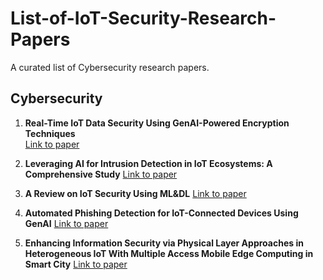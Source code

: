 # List-of-IoT-Security-Research-Papers
A curated list of Cybersecurity research papers.


## Cybersecurity
1. **Real-Time IoT Data Security Using GenAI-Powered Encryption Techniques**  
   [Link to paper](https://www.researchgate.net/profile/Olivia-Gipa/publication/395354615_Real-Time_IoT_Data_Security_Using_GenAI-Powered_Encryption_Techniques/links/68bf8e87c76fc271eb3299b2/Real-Time-IoT-Data-Security-Using-GenAI-Powered-Encryption-Techniques.pdf?origin=publication_detail&_tp=eyJjb250ZXh0Ijp7ImZpcnN0UGFnZSI6Il9kaXJlY3QiLCJwYWdlIjoicHVibGljYXRpb25Eb3dubG9hZCIsInByZXZpb3VzUGFnZSI6InB1YmxpY2F0aW9uIn19&__cf_chl_tk=A2.tSbepscJSdr4qdvkvkdGfpQ5Oc0NlzeY8fCF8KSs-1758251991-1.0.1.1-ZzyHJC9NX5kBMhCtJEbvFS6RWodXSU8onNI7xytNgC4)  

2. **Leveraging AI for Intrusion Detection in IoT Ecosystems: A Comprehensive Study**
   [Link to paper](https://ieeexplore.ieee.org/document/10921642)

3. **A Review on IoT Security Using ML&DL**
   [Link to paper](https://www.researchgate.net/publication/364118608_A_REVIEW_ON_IOT_SECURITY_USING_MLDL)

4. **Automated Phishing Detection for IoT-Connected Devices Using GenAI**
   [Link to paper](https://www.researchgate.net/publication/395354023_Automated_Phishing_Detection_for_IoT-Connected_Devices_Using_GenAI)
5. **Enhancing Information Security via Physical Layer Approaches in Heterogeneous IoT With Multiple Access Mobile Edge Computing in Smart City**
   [Link to paper](https://ieeexplore.ieee.org/stamp/stamp.jsp?tp=&arnumber=8703710)
